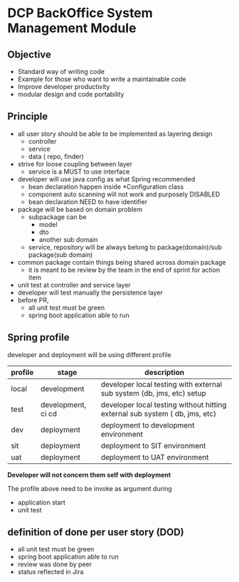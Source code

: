 # DCP BackOffice System Management Module

## Objective

- Standard way of writing code
- Example for those who want to write a maintainable code
- Improve developer productivity
- modular design and code portability 

## Principle

* all user story should be able to be implemented as layering design
    * controller 
    * service
    * data ( repo, finder)
* strive for loose coupling between layer
    * service is a MUST to use interface
* developer will use java config as what Spring recommended
    * bean declaration happen inside *Configuration class
    * component auto scanning will not work and purposely DISABLED
    * bean declaration NEED to have identifier 
* package will be based on domain problem
    * subpackage can be
        * model
        * dto 
        * another sub domain 
    * service, repository will be always belong to package(domain)/sub package(sub domain)
* common package contain things being shared across domain package
    * it is meant to be review by the team in the end of sprint for action item
* unit test at controller and service layer
* developer will test manually the persistence layer
* before PR,
    * all unit test must be green
    * spring boot application able to run
    
## Spring profile

developer and deployment will be using different profile

| profile | stage | description |
| ------- | ----- | ----------- |
| local | development | developer local testing with external sub system (db, jms, etc) setup |
| test | development, ci cd | developer local testing without hitting external sub system ( db, jms, etc) |
| dev | deployment | deployment to development environment | 
| sit | deployment | deployment to SIT environment |
| uat | deployment | deployment to UAT environment | 

**Developer will not concern them self with deployment** 

The profile above need to be invoke as argument during
- application start
- unit test

## definition of done per user story (DOD)

- all unit test must be green
- spring boot application able to run
- review was done by peer
- status reflected in Jira



  

 
